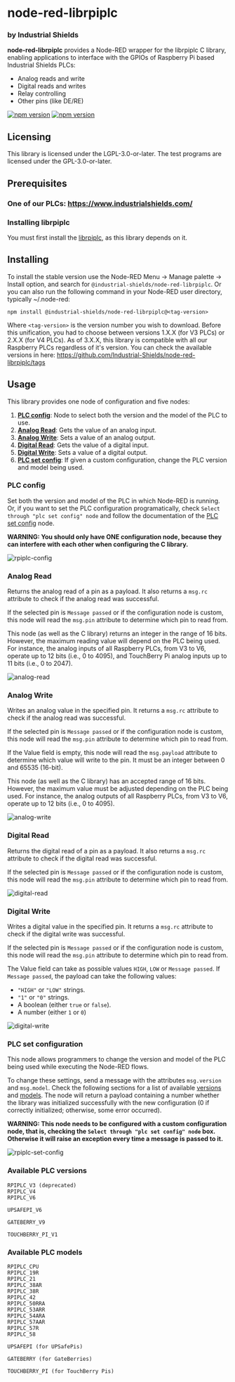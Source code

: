 # node-red-librpiplc
### by Industrial Shields

**node-red-librpiplc** provides a Node-RED wrapper for the librpiplc C library, enabling applications to interface with the GPIOs of Raspberry Pi based Industrial Shields PLCs:
* Analog reads and write
* Digital reads and writes
* Relay controlling
* Other pins (like DE/RE)

<a href="https://www.npmjs.com/package/@industrial-shields/node-red-librpiplc"><img title="npm version" src="https://badgen.net/npm/v/@industrial-shields/node-red-librpiplc"></a>
<a href="https://www.npmjs.com/package/@industrial-shields/node-red-librpiplc"><img title="npm version" src="https://badgen.net/npm/dt/@industrial-shields/node-red-librpiplc"></a>


## Licensing
This library is licensed under the LGPL-3.0-or-later. The test programs are licensed under the GPL-3.0-or-later.


## Prerequisites

### One of our PLCs: https://www.industrialshields.com/


### Installing librpiplc

You must first install the [librpiplc](https://github.com/Industrial-Shields/librpiplc), as this library depends on it.



## Installing
To install the stable version use the Node-RED Menu -> Manage palette -> Install option, and search for `@industrial-shields/node-red-librpiplc`. Or you can also run the following command in your Node-RED user directory, typically ~/.node-red:
```
npm install @industrial-shields/node-red-librpiplc@<tag-version>
```
Where `<tag-version>` is the version number you wish to download. Before this unification, you had to choose between versions 1.X.X (for V3 PLCs) or 2.X.X (for V4 PLCs). As of 3.X.X, this library is compatible with all our Raspberry PLCs regardless of it's version. You can check the available versions in here: https://github.com/Industrial-Shields/node-red-librpiplc/tags


## Usage
This library provides one node of configuration and five nodes:
1. **[PLC config](#rpiplc-config)**: Node to select both the version and the model of the PLC to use.
1. **[Analog Read](#analog-read)**: Gets the value of an analog input.
1. **[Analog Write](#analog-write)**: Sets a value of an analog output.
1. **[Digital Read](#digital-read)**: Gets the value of a digital input.
1. **[Digital Write](#digital-write)**: Sets a value of a digital output.
1. **[PLC set config](#rpiplc-set-config)**: If given a custom configuration, change the PLC version and model being used.


### <a name="rpiplc-config"></a>PLC config

Set both the version and model of the PLC in which Node-RED is running. Or, if you want to set the PLC configuration programatically, check `Select through "plc set config" node` and follow the documentation of the [PLC set config](#rpiplc-set-config) node.

**WARNING: You should only have ONE configuration node, because they can interfere with each other when configuring the C library.**

![rpiplc-config](https://github.com/user-attachments/assets/a2e92849-8d47-4d2f-8c30-fa750d0aa6f3)



### <a name="analog-read"></a>Analog Read

Returns the analog read of a pin as a payload. It also returns a `msg.rc` attribute to check if the analog read was successful.

If the selected pin is `Message passed` or if the configuration node is custom, this node will read the `msg.pin` attribute to determine which pin to read from.

This node (as well as the C library) returns an integer in the range of 16 bits. However, the maximum reading value will depend on the PLC being used. For instance, the analog inputs of all Raspberry PLCs, from V3 to V6, operate up to 12 bits (i.e., 0 to 4095), and TouchBerry Pi analog inputs up to 11 bits (i.e., 0 to 2047).

![analog-read](https://github.com/user-attachments/assets/f39ea5aa-f487-4492-92c2-fd0624eb6757)



### <a name="analog-write"></a>Analog Write

Writes an analog value in the specified pin. It returns a `msg.rc` attribute to check if the analog read was successful.

If the selected pin is `Message passed` or if the configuration node is custom, this node will read the `msg.pin` attribute to determine which pin to read from.

If the Value field is empty, this node will read the `msg.payload` attribute to determine which value will write to the pin. It must be an integer between 0 and 65535 (16-bit).

This node (as well as the C library) has an accepted range of 16 bits. However, the maximum value must be adjusted depending on the PLC being used. For instance, the analog outputs of all Raspberry PLCs, from V3 to V6, operate up to 12 bits (i.e., 0 to 4095).

![analog-write](https://github.com/user-attachments/assets/9819cea0-a19e-4180-b1f0-895ad8f596dd)



### <a name="digital-read"></a>Digital Read

Returns the digital read of a pin as a payload. It also returns a `msg.rc` attribute to check if the digital read was successful.

If the selected pin is `Message passed` or if the configuration node is custom, this node will read the `msg.pin` attribute to determine which pin to read from.

![digital-read](https://github.com/user-attachments/assets/1ae24960-ed1f-4d51-9957-06731bae31b9)



### <a name="digital-write"></a>Digital Write

Writes a digital value in the specified pin. It returns a `msg.rc` attribute to check if the digital write was successful.

If the selected pin is `Message passed` or if the configuration node is custom, this node will read the `msg.pin` attribute to determine which pin to read from.

The Value field can take as possible values `HIGH`, `LOW` or `Message passed`. If `Message passed`, the payload can take the following values:
- `"HIGH"` or `"LOW"` strings.
- `"1"` or `"0"` strings.
- A boolean (either `true` or `false`).
- A number (either `1` or `0`)

![digital-write](https://github.com/user-attachments/assets/346fd3c2-bbce-4a85-ab1d-bfe07bbc4e9f)



### <a name="rpiplc-set-config"></a>PLC set configuration

This node allows programmers to change the version and model of the PLC being used while executing the Node-RED flows.

To change these settings, send a message with the attributes `msg.version` and `msg.model`. Check the following sections for a list of available [versions](#available-versions) and [models](#available-models). The node will return a payload containing a number whether the library was initialized successfully with the new configuration (0 if correctly initialized; otherwise, some error occurred).

**WARNING: This node needs to be configured with a custom configuration node, that is, checking the `Select through "plc set config" node` box. Otherwise it will raise an exception every time a message is passed to it.**

![rpiplc-set-config](https://github.com/user-attachments/assets/409b9a5a-8685-4279-9882-13e5b0213680)



### <a name="available-versions"></a>Available PLC versions
```
RPIPLC_V3 (deprecated)
RPIPLC_V4
RPIPLC_V6

UPSAFEPI_V6

GATEBERRY_V9

TOUCHBERRY_PI_V1
```


### <a name="available-models"></a>Available PLC models
```
RPIPLC_CPU
RPIPLC_19R
RPIPLC_21
RPIPLC_38AR
RPIPLC_38R
RPIPLC_42
RPIPLC_50RRA
RPIPLC_53ARR
RPIPLC_54ARA
RPIPLC_57AAR
RPIPLC_57R
RPIPLC_58

UPSAFEPI (for UPSafePis)

GATEBERRY (for GateBerries)

TOUCHBERRY_PI (for TouchBerry Pis)
```
